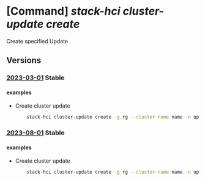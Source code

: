 # [Command] _stack-hci cluster-update create_

Create specified Update

## Versions

### [2023-03-01](/Resources/mgmt-plane/L3N1YnNjcmlwdGlvbnMve30vcmVzb3VyY2Vncm91cHMve30vcHJvdmlkZXJzL21pY3Jvc29mdC5henVyZXN0YWNraGNpL2NsdXN0ZXJzL3t9L3VwZGF0ZXMve30=/2023-03-01.xml) **Stable**

<!-- mgmt-plane /subscriptions/{}/resourcegroups/{}/providers/microsoft.azurestackhci/clusters/{}/updates/{} 2023-03-01 -->

#### examples

- Create cluster update
    ```bash
        stack-hci cluster-update create -g rg --cluster-name name -n updates-name
    ```

### [2023-08-01](/Resources/mgmt-plane/L3N1YnNjcmlwdGlvbnMve30vcmVzb3VyY2Vncm91cHMve30vcHJvdmlkZXJzL21pY3Jvc29mdC5henVyZXN0YWNraGNpL2NsdXN0ZXJzL3t9L3VwZGF0ZXMve30=/2023-08-01.xml) **Stable**

<!-- mgmt-plane /subscriptions/{}/resourcegroups/{}/providers/microsoft.azurestackhci/clusters/{}/updates/{} 2023-08-01 -->

#### examples

- Create cluster update
    ```bash
        stack-hci cluster-update create -g rg --cluster-name name -n updates-name
    ```
